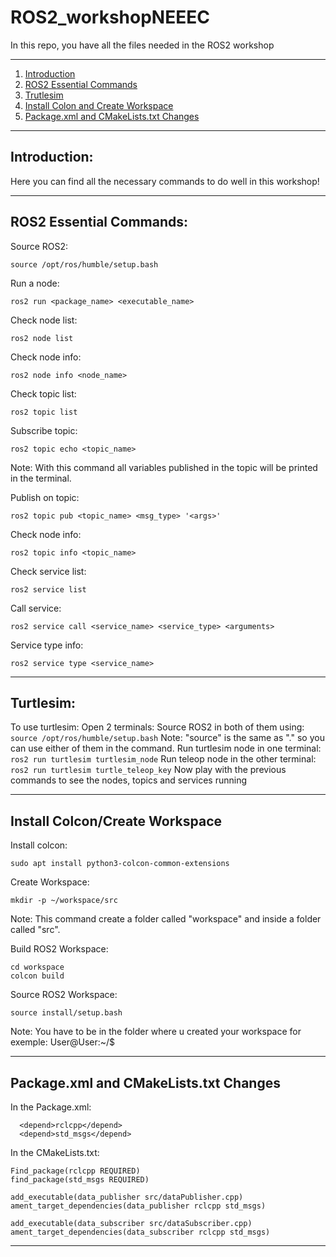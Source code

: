 # ROS2_workshopNEEEC
In this repo, you have all the files needed in the ROS2 workshop

------

1. [Introduction](#Introduction)
2. [ROS2 Essential Commands](#ROS2-Essential-Commands)
3. [Trutlesim](#Turtlesim)
4. [Install Colon and Create Workspace](#Install-Colcon/Create-Workspace)
5. [Package.xml and CMakeLists.txt Changes](#Package.xml-and-CMakeLists.txt-Changes)

------

## Introduction:

Here you can find all the necessary commands to do well in this  workshop!

------

## ROS2 Essential Commands:

Source ROS2:
```
source /opt/ros/humble/setup.bash
```

Run a node:
```
ros2 run <package_name> <executable_name>
```

Check node list:
```
ros2 node list
```

Check node info:
```
ros2 node info <node_name>
```

Check topic list:
```
ros2 topic list
```

Subscribe topic:
```
ros2 topic echo <topic_name>
```
Note: With this command all variables published in the topic will be printed in the terminal.

Publish on topic:
```
ros2 topic pub <topic_name> <msg_type> '<args>'
```

Check node info:
```
ros2 topic info <topic_name>
```

Check service list:
```
ros2 service list
```

Call service:
```
ros2 service call <service_name> <service_type> <arguments>
```

Service type info:
```
ros2 service type <service_name>
```

------

## Turtlesim:
To use turtlesim:
    Open 2 terminals:
    Source ROS2 in both of them using:
    ```
    source /opt/ros/humble/setup.bash
    ```
    Note: "source" is the same as "." so you can use either of them in the command.
    Run turtlesim node in one terminal:
    ```
    ros2 run turtlesim turtlesim_node
    ```
    Run teleop node in the other terminal:
    ```
    ros2 run turtlesim turtle_teleop_key
    ```
    Now play with the previous commands to see the nodes, topics and services running

------

## Install Colcon/Create Workspace

Install colcon:
```
sudo apt install python3-colcon-common-extensions
```

Create Workspace:
```
mkdir -p ~/workspace/src
```
Note: This command create a folder called "workspace" and inside a folder called "src".

Build ROS2 Workspace:
```
cd workspace
colcon build
```

Source ROS2 Workspace:
```
source install/setup.bash
```
Note: You have to be in the folder where u created your workspace for exemple: User@User:~/<YOURWORKSPACE>$

------

## Package.xml and CMakeLists.txt Changes

In the Package.xml:
```
  <depend>rclcpp</depend>
  <depend>std_msgs</depend>
```

In the CMakeLists.txt:
```
Find_package(rclcpp REQUIRED)
find_package(std_msgs REQUIRED)

add_executable(data_publisher src/dataPublisher.cpp)
ament_target_dependencies(data_publisher rclcpp std_msgs)

add_executable(data_subscriber src/dataSubscriber.cpp)
ament_target_dependencies(data_subscriber rclcpp std_msgs)
```

------
